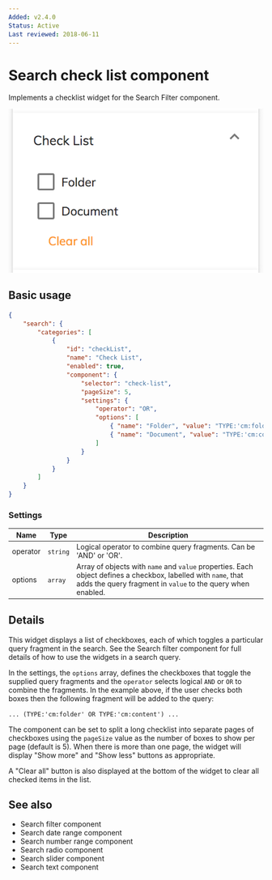 ```yaml
---
Added: v2.4.0
Status: Active
Last reviewed: 2018-06-11
---
```


# Search check list component 

Implements a checklist widget for the Search Filter component.

![Check list widget screenshot](../docassets/images/search-check-list.png)

## Basic usage

```json
{
    "search": {
        "categories": [
            {
                "id": "checkList",
                "name": "Check List",
                "enabled": true,
                "component": {
                    "selector": "check-list",
                    "pageSize": 5,
                    "settings": {
                        "operator": "OR",
                        "options": [
                            { "name": "Folder", "value": "TYPE:'cm:folder'" },
                            { "name": "Document", "value": "TYPE:'cm:content'" }
                        ]
                    }
                }
            }
        ]
    }
}
```

### Settings

| Name | Type | Description |
| ---- | ---- | ----------- |
| operator | `string` | Logical operator to combine query fragments. Can be 'AND' or 'OR'. |
| options | `array` | Array of objects with `name` and `value` properties. Each object defines a checkbox, labelled with `name`, that adds the query fragment in `value` to the query when enabled. |

## Details

This widget displays a list of checkboxes, each of which toggles a particular query fragment
in the search. See the Search filter component for full details of how to use the widgets
in a search query.

In the settings, the `options` array, defines the checkboxes that toggle the supplied query
fragments and the `operator` selects logical `AND` or `OR` to combine the fragments.
In the example above, if the user checks both boxes then the following fragment will be added
to the query:

```text
... (TYPE:'cm:folder' OR TYPE:'cm:content') ...
```

The component can be set to split a long checklist into separate pages of checkboxes
using the `pageSize` value as the number of boxes to show per page (default is 5).
When there is more than one page, the widget will display "Show more" and "Show less"
buttons as appropriate.

A "Clear all" button is also displayed at the bottom of the widget to clear all checked
items in the list.

## See also

- Search filter component
- Search date range component
- Search number range component
- Search radio component
- Search slider component
- Search text component
